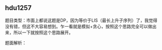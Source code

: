 ## hdu1257

题目类型：市面上都说这题是DP，因为等价于LIS（最长上升子序列）了，我觉得没有错，但这不大容易想到。乍一看就是模拟+贪心，按照这个思路完全可以做出来，所以一下就按照这个思路展开。

题面解析：
